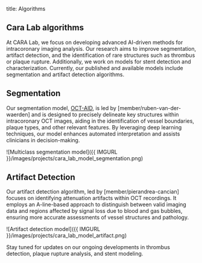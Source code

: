 title: Algorithms

## Cara Lab algorithms

At CARA Lab, we focus on developing advanced AI-driven methods for intracoronary imaging analysis. Our research aims to improve segmentation, artifact detection, and the identification of rare structures such as thrombus or plaque rupture. Additionally, we work on models for stent detection and characterization. Currently, our published and available models include segmentation and artifact detection algorithms.

## Segmentation

Our segmentation model, [OCT-AID](https://academic.oup.com/ehjdh/advance-article/doi/10.1093/ehjdh/ztaf021/8078941), is led by [member/ruben-van-der-waerden] and is designed to precisely delineate key structures within intracoronary OCT images, aiding in the identification of vessel boundaries, plaque types, and other relevant features. By leveraging deep learning techniques, our model enhances automated interpretation and assists clinicians in decision-making. 

![Multiclass segmentation model]({{ IMGURL }}/images/projects/cara_lab_model_segmentation.png) 

## Artifact Detection

Our artifact detection algorithm, led by [member/pierandrea-cancian] focuses on identifying attenuation artifacts within OCT recordings. It employs an A-line-based approach to distinguish between valid imaging data and regions affected by signal loss due to blood and gas bubbles, ensuring more accurate assessments of vessel structures and pathology.

![Artifact detection model]({{ IMGURL }}/images/projects/cara_lab_model_artifact.png) 

Stay tuned for updates on our ongoing developments in thrombus detection, plaque rupture analysis, and stent modeling.
